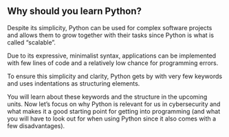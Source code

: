 ## Why should you learn Python?

Despite its simplicity, Python can be used for complex software projects and allows them to grow together with their tasks since Python is what is called “scalable”.

Due to its expressive, minimalist syntax, applications can be implemented with few lines of code and a relatively low chance for programming errors.

To ensure this simplicity and clarity, Python gets by with very few keywords and uses indentations as structuring elements.

You will learn about these keywords and the structure in the upcoming units. Now let’s focus on why Python is relevant for us in cybersecurity and what makes it a good starting point for getting into programming (and what you will have to look out for when using Python since it also comes with a few disadvantages).
